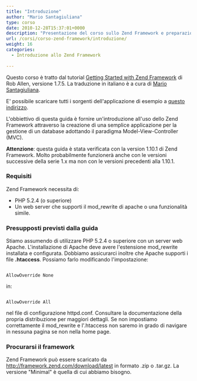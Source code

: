 ```yaml
---
title: "Introduzione"
author: "Mario Santagiuliana"
type: corso
date: 2010-12-28T15:37:01+0000
description: "Presentazione del corso sullo Zend Framework e preparazione dell'ambiente di lavoro"
url: /corsi/corso-zend-framework/introduzione/
weight: 16
categories:
  - Introduzione allo Zend Framework
  
---
```

Questo corso è tratto dal tutorial [Getting Started with Zend Framework](http://akrabat.com/image/blog/Getting-Started-with-Zend-Framework.pdf) di Rob Allen, versione 1.7.5. La traduzione in italiano è a cura di [Mario Santagiuliana](autore/mario-santagiuliana/).

E' possibile scaricare tutti i sorgenti dell'applicazione di esempio a [questo indirizzo](http://akrabat.com/zend-framework-tutorial/).

 

L'obbiettivo di questa guida è fornire un'introduzione all'uso dello Zend Framework attraverso la creazione di una semplice applicazione per la gestione di un database adottando il paradigma Model-View-Controller (MVC).

**Attenzione**: questa guida è stata verificata con la version 1.10.1 di Zend Framework. Molto probabilmente funzionerà anche con le versioni successive della serie 1.x ma non con le versioni precedenti alla 1.10.1.

 

###  Requisiti

Zend Framework necessita di:

- PHP 5.2.4 (o superiore)
- Un web server che supporti il mod\_rewrite di apache o una funzionalità simile.
 
###  Presupposti previsti dalla guida

Stiamo assumendo di utilizzare PHP 5.2.4 o superiore con un server web Apache. L'installazione di Apache deve avere l'estensione mod\_rewrite installata e configurata. Dobbiamo assicurarci inoltre che Apache supporti i file **.htaccess**. Possiamo farlo modificando l'impostazione:

 ```

AllowOverride None
```

in:

 ```

AllowOverride All
```

nel file di configurazione httpd.conf. Consultare la documentazione della propria distribuzione per maggiori dettagli. Se non impostiamo correttamente il mod\_rewrite e l'.htaccess non saremo in grado di navigare in nessuna pagina se non nella home page.

###  Procurarsi il framework

Zend Framework può essere scaricato da <http://framework.zend.com/download/latest> in formato .zip o .tar.gz. La versione "Minimal" è quella di cui abbiamo bisogno.